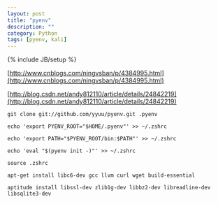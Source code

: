 ```yaml
---
layout: post
title: "pyenv"
description: ""
category: Python
tags: [pyenv, kali]
---
```

{% include JB/setup %}

[http://www.cnblogs.com/ningvsban/p/4384995.html](http://www.cnblogs.com/ningvsban/p/4384995.html)

[http://blog.csdn.net/andy812110/article/details/24842219](http://blog.csdn.net/andy812110/article/details/24842219)

`git clone git://github.com/yyuu/pyenv.git .pyenv`

`echo 'export PYENV_ROOT="$HOME/.pyenv"' >> ~/.zshrc`

`echo 'export PATH="$PYENV_ROOT/bin:$PATH"' >> ~/.zshrc`

`echo 'eval "$(pyenv init -)"' >> ~/.zshrc`

`source .zshrc`

`apt-get install libc6-dev gcc llvm curl wget build-essential`

`aptitude install libssl-dev zlib1g-dev libbz2-dev libreadline-dev libsqlite3-dev`



